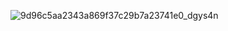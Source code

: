 ![9d96c5aa2343a869f37c29b7a23741e0_dgys4n](https://user-images.githubusercontent.com/102184350/163015671-767a3d45-17a0-4214-9250-80b4085666ac.jpg)
